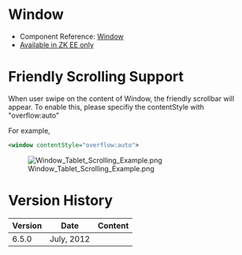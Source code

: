 

# Window

- Component Reference:
  [Window](ZK_Component_Reference/Containers/Window)
- [Available in ZK EE only](http://www.zkoss.org/product/edition.dsp)

# Friendly Scrolling Support

When user swipe on the content of Window, the friendly scrollbar will
appear. To enable this, please specifiy the contentStyle with
"overflow:auto"

For example,

``` xml
<window contentStyle="overflow:auto">
```

<figure>
<img src="Window_Tablet_Scrolling_Example.png"
title="Window_Tablet_Scrolling_Example.png" />
<figcaption>Window_Tablet_Scrolling_Example.png</figcaption>
</figure>

# Version History

| Version | Date       | Content |
|---------|------------|---------|
| 6.5.0   | July, 2012 |         |


